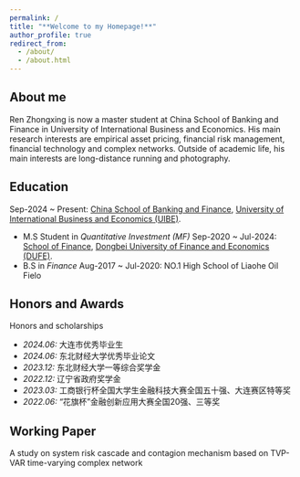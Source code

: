 ```yaml
---
permalink: /
title: "**Welcome to my Homepage!**"
author_profile: true
redirect_from: 
  - /about/
  - /about.html
---
```



**About me**
---
Ren Zhongxing is now a master student at China School of Banking and Finance in University of International Business and Economics. His main research interests are empirical asset pricing, financial risk management, financial technology and complex networks.
Outside of academic life, his main interests are long-distance running and photography.

**Education**
---
Sep-2024 ~ Present: [China School of Banking and Finance](https://sbf.uibe.edu.cn/), [University of International Business and Economics (UIBE)](https://www.uibe.edu.cn/).
* M.S Student in _Quantitative Investment (MF)_
Sep-2020 ~ Jul-2024: [School of Finance](https://www.dufe.edu.cn/building/), [Dongbei University of Finance and Economics (DUFE)](https://www.dufe.edu.cn/).
* B.S in _Finance_
Aug-2017 ~ Jul-2020: NO.1 High School of Liaohe Oil Fielo

**Honors and Awards**
---
Honors and scholarships
* _2024.06:_ 大连市优秀毕业生
* _2024.06:_ 东北财经大学优秀毕业论文
* _2023.12:_ 东北财经大学一等综合奖学金
* _2022.12:_ 辽宁省政府奖学金
* _2023.03:_ 工商银行杯全国大学生金融科技大赛全国五十强、大连赛区特等奖
* _2022.06:_ “花旗杯”金融创新应用大赛全国20强、三等奖

**Working Paper**
---
A study on system risk cascade and contagion mechanism based on TVP-VAR time-varying complex network
